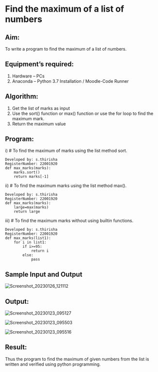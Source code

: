 # Find the maximum of a list of numbers
## Aim:
To write a program to find the maximum of a list of numbers.
## Equipment’s required:
1.	Hardware – PCs
2.	Anaconda – Python 3.7 Installation / Moodle-Code Runner
## Algorithm:
1.	Get the list of marks as input
2.	Use the sort() function or max() function or use the for loop to find the maximum mark.
3.	Return the maximum value

## Program:

i)	# To find the maximum of marks using the list method sort.
```
Developed by: s.thirisha
RegisterNumber: 22001920
def max_marks(marks):
    marks.sort()
    return marks[-1]
```

ii)	# To find the maximum marks using the list method max().
```
Developed by: s.thirisha
RegisterNumber: 22001920
def max_marks(marks):
    large=max(marks)
    return large
```

iii) # To find the maximum marks without using builtin functions.
```
Developed by: s.thirisha
RegisterNumber: 22001920
def max_marks(list1):
    for i in list1:
        if i>=95:
            return i
        else:
            pass
```
## Sample Input and Output
![Screenshot_20230126_121112](https://user-images.githubusercontent.com/120380280/214773199-526e1213-f1d2-4c52-9f04-f8c90489dfea.png)

## Output:
![Screenshot_20230123_095127](https://user-images.githubusercontent.com/120380280/213975322-9ff2a5cd-3524-478f-a4d3-b2c215c1c735.png)

![Screenshot_20230123_095503](https://user-images.githubusercontent.com/120380280/213975339-14896664-fe98-4cda-9edb-5b7baa4c44a3.png)

![Screenshot_20230123_095516](https://user-images.githubusercontent.com/120380280/213975358-9a8d7a94-930b-480b-9f82-0652df13e305.png)

## Result:
Thus the program to find the maximum of given numbers from the list is written and verified using python programming.
